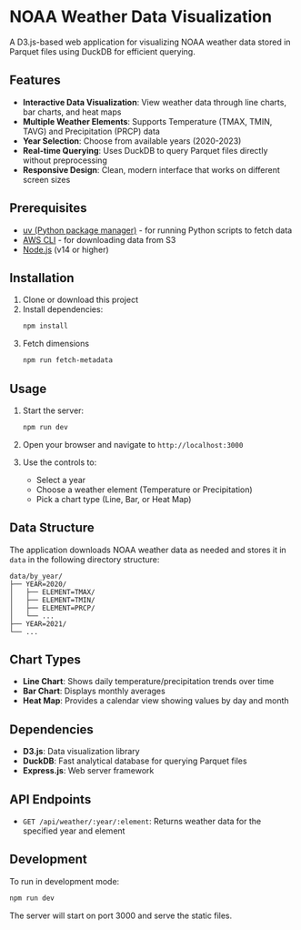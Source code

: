 # NOAA Weather Data Visualization

A D3.js-based web application for visualizing NOAA weather data stored in Parquet files using DuckDB for efficient querying.

## Features

- **Interactive Data Visualization**: View weather data through line charts, bar charts, and heat maps
- **Multiple Weather Elements**: Supports Temperature (TMAX, TMIN, TAVG) and Precipitation (PRCP) data
- **Year Selection**: Choose from available years (2020-2023)
- **Real-time Querying**: Uses DuckDB to query Parquet files directly without preprocessing
- **Responsive Design**: Clean, modern interface that works on different screen sizes

## Prerequisites
- [uv (Python package manager)](https://docs.astral.sh/uv/getting-started/installation/) - for running Python scripts to fetch data
- [AWS CLI](https://docs.aws.amazon.com/cli/latest/userguide/getting-started-install.html) - for downloading data from S3
- [Node.js](https://nodejs.org/en/download) (v14 or higher)

## Installation

1. Clone or download this project
2. Install dependencies:
   ```bash
   npm install
   ```
3. Fetch dimensions
   ```bash
   npm run fetch-metadata
   ```

## Usage

1. Start the server:
   ```bash
   npm run dev
   ```

2. Open your browser and navigate to `http://localhost:3000`

3. Use the controls to:
   - Select a year
   - Choose a weather element (Temperature or Precipitation) 
   - Pick a chart type (Line, Bar, or Heat Map)

## Data Structure

The application downloads NOAA weather data as needed and stores it in `data` in the following directory structure:
```
data/by_year/
├── YEAR=2020/
│   ├── ELEMENT=TMAX/
│   ├── ELEMENT=TMIN/
│   ├── ELEMENT=PRCP/
│   └── ...
├── YEAR=2021/
└── ...
```

## Chart Types

- **Line Chart**: Shows daily temperature/precipitation trends over time
- **Bar Chart**: Displays monthly averages 
- **Heat Map**: Provides a calendar view showing values by day and month

## Dependencies

- **D3.js**: Data visualization library
- **DuckDB**: Fast analytical database for querying Parquet files
- **Express.js**: Web server framework

## API Endpoints

- `GET /api/weather/:year/:element`: Returns weather data for the specified year and element

## Development

To run in development mode:
```bash
npm run dev
```

The server will start on port 3000 and serve the static files.
